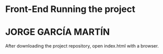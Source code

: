 # Front-End Running the project

# JORGE GARCÍA MARTÍN

After downloading the project repository, open index.html with a browser.
